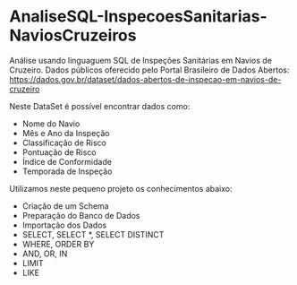 # AnaliseSQL-InspecoesSanitarias-NaviosCruzeiros

Análise usando linguaguem SQL de Inspeções Sanitárias em Navios de Cruzeiro.
Dados públicos oferecido pelo Portal Brasileiro de Dados Abertos:
https://dados.gov.br/dataset/dados-abertos-de-inspecao-em-navios-de-cruzeiro

Neste DataSet é possível encontrar dados como:
- Nome do Navio
- Mês e Ano da Inspeção
- Classificação de Risco
- Pontuação de Risco
- Índice de Conformidade
- Temporada de Inspeção

Utilizamos neste pequeno projeto os conhecimentos abaixo:
- Criação de um Schema
- Preparação do Banco de Dados
- Importação dos Dados
- SELECT, SELECT *, SELECT DISTINCT
- WHERE, ORDER BY
- AND, OR, IN
- LIMIT
- LIKE
